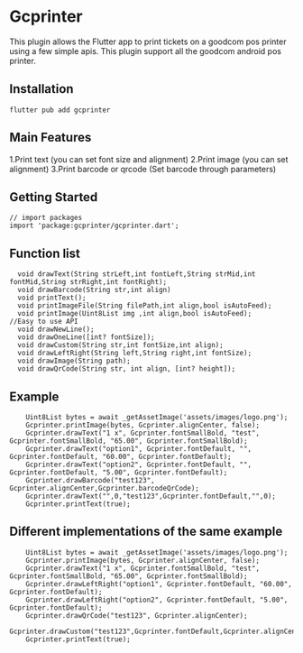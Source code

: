 # Gcprinter

This plugin allows the Flutter app to print tickets on a goodcom pos printer using a few simple apis.
This plugin support all the goodcom android pos printer.

## Installation

    flutter pub add gcprinter

## Main Features

1.Print text (you can set font size and alignment)
2.Print image (you can set alignment)
3.Print barcode or qrcode (Set barcode through parameters)

## Getting Started

```
// import packages
import 'package:gcprinter/gcprinter.dart';
```

## Function list

```
  void drawText(String strLeft,int fontLeft,String strMid,int fontMid,String strRight,int fontRight);
  void drawBarcode(String str,int align)
  void printText();
  void printImageFile(String filePath,int align,bool isAutoFeed);
  void printImage(Uint8List img ,int align,bool isAutoFeed);
//Easy to use API
  void drawNewLine();
  void drawOneLine([int? fontSize]);
  void drawCustom(String str,int fontSize,int align);
  void drawLeftRight(String left,String right,int fontSize);
  void drawImage(String path);
  void drawQrCode(String str, int align, [int? height]);
```

## Example

```
    Uint8List bytes = await _getAssetImage('assets/images/logo.png');
    Gcprinter.printImage(bytes, Gcprinter.alignCenter, false);
    Gcprinter.drawText("1 x", Gcprinter.fontSmallBold, "test", Gcprinter.fontSmallBold, "65.00", Gcprinter.fontSmallBold);
    Gcprinter.drawText("option1", Gcprinter.fontDefault, "", Gcprinter.fontDefault, "60.00", Gcprinter.fontDefault);
    Gcprinter.drawText("option2", Gcprinter.fontDefault, "", Gcprinter.fontDefault, "5.00", Gcprinter.fontDefault);
    Gcprinter.drawBarcode("test123", Gcprinter.alignCenter,Gcprinter.barcodeQrCode);
    Gcprinter.drawText("",0,"test123",Gcprinter.fontDefault,"",0);
    Gcprinter.printText(true);
```

## Different implementations of the same example

```
    Uint8List bytes = await _getAssetImage('assets/images/logo.png');
    Gcprinter.printImage(bytes, Gcprinter.alignCenter, false);
    Gcprinter.drawText("1 x", Gcprinter.fontSmallBold, "test", Gcprinter.fontSmallBold, "65.00", Gcprinter.fontSmallBold);
    Gcprinter.drawLeftRight("option1", Gcprinter.fontDefault, "60.00", Gcprinter.fontDefault);
    Gcprinter.drawLeftRight("option2", Gcprinter.fontDefault, "5.00", Gcprinter.fontDefault);
    Gcprinter.drawQrCode("test123", Gcprinter.alignCenter);
    Gcprinter.drawCustom("test123",Gcprinter.fontDefault,Gcprinter.alignCenter);
    Gcprinter.printText(true);
```